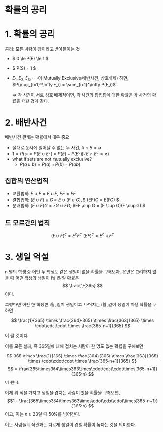 # 확률의 공리

# 1. 확률의 공리
공리: 모든 사람이 참이라고 받아들이는 것

- $ 0 \le P(E) \le 1 $
- $ P(S) = 1 $
- $E_1, E_2, E_3, \cdot\cdot\cdot$이 Mutually Exclusive(배반사건, 상호배제) 하면, $P(\cup_{i=1}^\infty E_i) = \sum_{i=1}^\infty P(E_i)$
  
  $\Rightarrow$ 각 사건이 서로 상호 배제적이면, 각 사건의 합집합에 대한 확률은 각 사건의 확률을 더한 것과 같다.

# 2. 배반사건
배반사건 관계는 확률에서 매우 중요
- 절대로 동시에 일어날 수 없는 두 사건, $A \cap B = \emptyset$
- $1 = P(s) = P(E \cup E^c) = P(E) + P(E^c) (\because E \cap E^c = \emptyset)$
- what if sets are not mutually exclusive?
  - $P(a \cup b) = P(a) + P(b) - P(ab)$

## 집합의 연산법칙
- 교환법칙: $E \cup F = F \cup E$, $EF = FE$
- 결합법칙: $(E \cup F) \cup G = E \cup (F \cup G)$, $ (EF)G = E(FG) $
- 분배법칙: $(E \cup F)G = EG \cup FG$, $EF \cup G = (E \cup G)(F \cup G) $

## 드 모르간의 법칙

$$ (E \cup F)^c = E^cF^c, (EF)^c = E^c \cup F^c $$

# 3. 생일 역설

n 명의 학생 중 어떤 두 학생도 같은 생일이 없을 확률을 구해보자. 
윤년은 고려하지 않을 때 어떤 학생의 생일이 i월 j일일 확률은
$$ \frac{1}{365} $$
이다. 

그렇다면 어떤 한 학생만 i월 j일이 생일이고, 나머지는 i월 j일이 생일이 아닐 확률을 구하면

$$ \frac{1}{365} \times \frac{364}{365} \times \frac{363}{365} \times \cdot\cdot\cdot \times \frac{365-n+1}{365} $$

이 될 것이다.

이를 모든 날짜, 즉 365일에 대해 겹치는 사람이 한 명도 없는 확률을 구해보면

$$ 365 \times \frac{1}{365} \times \frac{364}{365} \times \frac{363}{365} \times \cdot\cdot\cdot \times \frac{365-n+1}{365} $$
$$ = \frac{365\times364\times363\times\cdot\cdot\cdot\times(365-n+1)}{365^n} $$
이 된다.

이제 위 식을 가지고 생일을 겹치는 사람이 있을 확률을 구해보면, 
$$1 - \frac{365\times364\times363\times\cdot\cdot\cdot\times(365-n+1)}{365^n} $$
이고, 이는 $n \ge 23$일 때 50%를 넘어간다.

이는 사람들의 직관과는 다르게 생일이 겹칠 확률이 높다는 것을 의미한다.